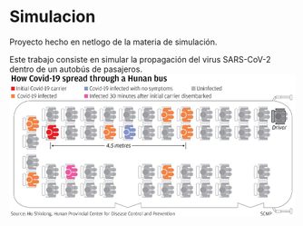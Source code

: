 # Simulacion
Proyecto hecho en netlogo de la materia de simulación. 

Este trabajo consiste en simular la propagación del virus SARS-CoV-2 dentro de un autobús de pasajeros.
![autobus](./imgBus.jpg)
